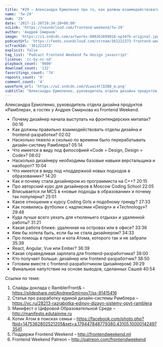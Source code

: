 ```yaml
---
title: "#29 – Александра Ермоленко про то, как должны взаимодействовать дизайнеры и разработчики"
name: 'fw-29'
num: '29'
date: '2017-11-26T19:34:20+00:00'
scLink: 'https://soundcloud.com/frontend-weekend/fw-29'
author: 'Андрей Смирнов'
image: 'https://i1.sndcdn.com/artworks-000263699816-op347k-original.jpg'
podcastUrl: 'https://feeds.soundcloud.com/stream/361222373-frontend-weekend-fw-29.m4a'
scTrackId: '361222373'
explicit: false
tag_list: 'Podcast Frontend Weekend fw design javascript'
license: 'cc-by-nc-nd'
playback_count: '9600'
download_count: '132'
favoritings_count: '74'
reposts_count: '9'
comment_count: '4'
waveform_url: 'https://w1.sndcdn.com/VLwai4tlD2B8_m.png'
subtitle: "Александра Ермоленко, руководитель отдела дизайна продуктов «Рамблера», в гостях у Андрея Смирнова из Frontend Weekend."
---
```

Александра Ермоленко, руководитель отдела дизайна продуктов «Рамблера», в гостях у Андрея Смирнова из Frontend Weekend.

- Почему дизайнер начала выступать на фронтендерских митапах? <timecode sec="16">00:16</timecode>
- Как должны правильно взаимодействовать отделы дизайна и frontend-разработки? <timecode sec="122">02:02</timecode>
- Насколько тяжело и сколько по времени было перерабатывать дизайн-систему Рамблера? <timecode sec="314">05:14</timecode>
- Что имеется в виду под философией «Code = Design, Design = Code»? <timecode sec="482">08:02</timecode>
- Насколько дизайнеру необходимы базовые навыки верстальщика и наоборот? <timecode sec="604">10:04</timecode>
- Что имеется в виду под «поддержкой новых подходов в образовании»? <timecode sec="860">14:20</timecode>
- Как и почему стала дизайнером из программиста на C++? <timecode sec="1215">20:15</timecode>
- Про авторский курс для дизайнеров в Moscow Coding School <timecode sec="1325">22:05</timecode>
- Вписывается ли MCS в «новые подходы в образовании» и почему так популярна? <timecode sec="1501">25:01</timecode>
- Какое отношение к курсу Coding Girls и подобному тренду? <timecode sec="1653">27:33</timecode>
- Как появились футболки с надписями «Design» и «Technology»? <timecode sec="1788">29:48</timecode>
- Куда лучше всего уехать для «тюленьего отдыха» и удаленной работы? <timecode sec="1881">31:21</timecode>
- Какая работа ближе: удаленная на островах или в офисе? <timecode sec="2016">33:36</timecode>
- Кем бы хотела быть, если бы не стала дизайнером? <timecode sec="2073">34:33</timecode>
- Про помощь в приютах и кота Атома, которого так и не забрали <timecode sec="2139">35:39</timecode>
- React, Angular, Vue или Ember? <timecode sec="2199">36:39</timecode>
- Какая справедливая зарплата для frontend-разработчика? <timecode sec="2280">38:00</timecode>
- Кто получает больше: дизайнер или frontend-разработчик? <timecode sec="2330">38:50</timecode>
- Готовим вместе с frontend-разработчиком (дизайнером) <timecode sec="2369">39:29</timecode>
- Финальное напутствие на основе выводов, сделанных Сашей <timecode sec="2454">40:54</timecode>

Ссылки по теме:
1) Слайды доклада с RamblerFront& – https://slideshare.net/AndrewSmirnov7/ss-81415416
2) Статья про разработку единой дизайн-системы Рамблера – https://vc.ru/28213-razrabotka-edinoy-dizayn-sistemy-opyt-ramblera
3) Манифест о Цифровой Образовательной Среде – http://manifesto.edutainme.ru
4) Котик Атом в поисках семьи – https://facebook.com/photo.php?fbid=1475362802521205&set=a.179447848779380.43105.100001424973541
5) Поддержи Frontend Weekend – http://frontendweekend.ml
6) Frontend Weekend Patreon – http://patreon.com/frontendweekend